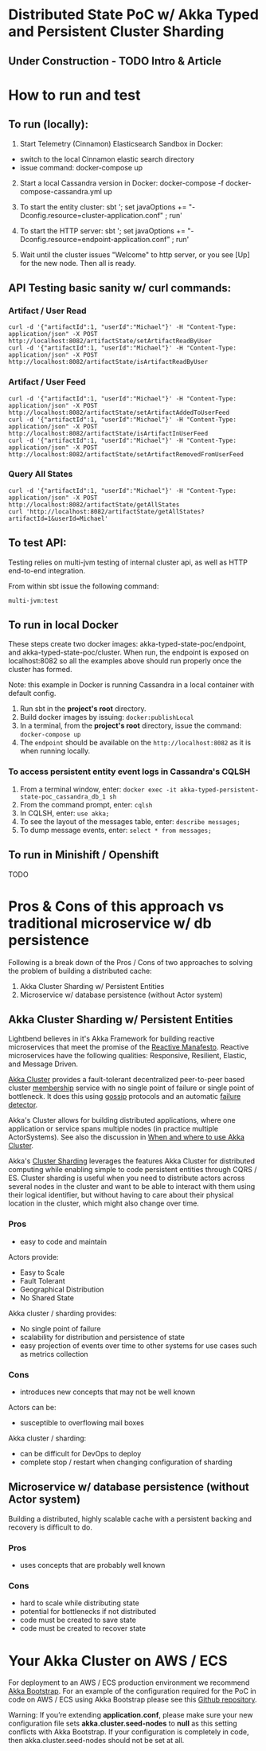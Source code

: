 # Distributed State PoC w/ Akka Typed and Persistent Cluster Sharding 

## Under Construction - TODO Intro & Article

# How to run and test

## To run (locally):
1. Start Telemetry (Cinnamon) Elasticsearch Sandbox in Docker:
- switch to the local Cinnamon elastic search directory
- issue command: docker-compose up

2. Start a local Cassandra version in Docker:
docker-compose -f docker-compose-cassandra.yml up

3. To start the entity cluster:
sbt '; set javaOptions += "-Dconfig.resource=cluster-application.conf" ; run'

4. To start the HTTP server:
sbt '; set javaOptions += "-Dconfig.resource=endpoint-application.conf" ; run'

5. Wait until the cluster issues "Welcome" to http server, or you see [Up] for the new node. Then all is ready.

## API Testing basic sanity w/ curl commands:
### Artifact / User Read
```
curl -d '{"artifactId":1, "userId":"Michael"}' -H "Content-Type: application/json" -X POST http://localhost:8082/artifactState/setArtifactReadByUser
curl -d '{"artifactId":1, "userId":"Michael"}' -H "Content-Type: application/json" -X POST http://localhost:8082/artifactState/isArtifactReadByUser
```
### Artifact / User Feed
```
curl -d '{"artifactId":1, "userId":"Michael"}' -H "Content-Type: application/json" -X POST http://localhost:8082/artifactState/setArtifactAddedToUserFeed
curl -d '{"artifactId":1, "userId":"Michael"}' -H "Content-Type: application/json" -X POST http://localhost:8082/artifactState/isArtifactInUserFeed
curl -d '{"artifactId":1, "userId":"Michael"}' -H "Content-Type: application/json" -X POST http://localhost:8082/artifactState/setArtifactRemovedFromUserFeed
```

### Query All States
```
curl -d '{"artifactId":1, "userId":"Michael"}' -H "Content-Type: application/json" -X POST http://localhost:8082/artifactState/getAllStates
curl 'http://localhost:8082/artifactState/getAllStates?artifactId=1&userId=Michael'
```
## To test API:
Testing relies on multi-jvm testing of internal cluster api, as well as HTTP end-to-end integration.

From within sbt issue the following command:
```
multi-jvm:test
```
## To run in local Docker
These steps create two docker images: akka-typed-state-poc/endpoint, and akka-typed-state-poc/cluster. When run, the endpoint is exposed on localhost:8082 so all the examples above should run properly once the cluster has formed.

Note: this example in Docker is running Cassandra in a local container with default config. 

1. Run sbt in the **project's root** directory.
2. Build docker images by issuing: `docker:publishLocal`
3. In a terminal, from the **project's root** directory, issue the command: `docker-compose up`
4. The `endpoint` should be available on the `http://localhost:8082` as it is when running locally.

### To access persistent entity event logs in Cassandra's CQLSH
1. From a terminal window, enter: `docker exec -it akka-typed-persistent-state-poc_cassandra_db_1 sh`
2. From the command prompt, enter: `cqlsh`
3. In CQLSH, enter: `use akka;`
4. To see the layout of the messages table, enter: `describe messages;`
5. To dump message events, enter: `select * from messages;`

## To run in Minishift / Openshift
TODO

# Pros & Cons of this approach vs traditional microservice w/ db persistence

Following is a break down of the Pros / Cons of two approaches to solving the problem of building a distributed cache:

1. Akka Cluster Sharding w/ Persistent Entities
2. Microservice w/ database persistence (without Actor system)

## Akka Cluster Sharding w/ Persistent Entities
Lightbend believes in it's Akka Framework for building reactive microservices that meet the promise of the [Reactive Manafesto](https://www.reactivemanifesto.org/). Reactive microservices have the following qualities: Responsive, Resilient, Elastic, and Message Driven.
                                                                                                                                                                     
[Akka Cluster](https://doc.akka.io/docs/akka/current/index-cluster.html) provides a fault-tolerant decentralized peer-to-peer based cluster [membership](https://doc.akka.io/docs/akka/current/common/cluster.html#membership) service with no single point of failure or single point of bottleneck. It does this using [gossip](https://doc.akka.io/docs/akka/current/common/cluster.html#gossip) protocols and an automatic [failure detector](https://doc.akka.io/docs/akka/current/common/cluster.html#failure-detector).

Akka's Cluster allows for building distributed applications, where one application or service spans multiple nodes (in practice multiple ActorSystems). See also the discussion in [When and where to use Akka Cluster](https://doc.akka.io/docs/akka/current/cluster-usage.html#when-and-where-to-use-akka-cluster).

Akka's [Cluster Sharding](https://doc.akka.io/docs/akka/current/cluster-sharding.html) leverages the features Akka Cluster for distributed computing while enabling simple to code persistent entities through CQRS / ES. Cluster sharding is useful when you need to distribute actors across several nodes in the cluster and want to be able to interact with them using their logical identifier, but without having to care about their physical location in the cluster, which might also change over time.

### Pros
- easy to code and maintain

Actors provide:
- Easy to Scale
- Fault Tolerant
- Geographical Distribution
- No Shared State

Akka cluster / sharding provides:
- No single point of failure
- scalability for distribution and persistence of state
- easy projection of events over time to other systems for use cases such as metrics collection

### Cons
- introduces new concepts that may not be well known

Actors can be:
- susceptible to overflowing mail boxes

Akka cluster / sharding:
- can be difficult for DevOps to deploy
- complete stop / restart when changing configuration of sharding

## Microservice w/ database persistence (without Actor system)

Building a distributed, highly scalable cache with a persistent backing and recovery is difficult to do.

### Pros
- uses concepts that are probably well known

### Cons
- hard to scale while distributing state
- potential for bottlenecks if not distributed
- code must be created to save state
- code must be created to recover state

# Your Akka Cluster on AWS / ECS 
For deployment to an AWS / ECS production environment we recommend [Akka Bootstrap](https://developer.lightbend.com/docs/akka-management/current/bootstrap.html). 
For an example of the configuration required for the PoC in code on AWS / ECS using Akka Bootstrap please see this [Github repository](https://github.com/akka/akka-management/tree/master/bootstrap-joining-demo/aws-api-ecs). 

Warning: If you’re extending **application.conf**, please make sure your new configuration file sets **akka.cluster.seed-nodes** to **null** as this setting conflicts with Akka Bootstrap. If your configuration is completely in code, then akka.cluster.seed-nodes should not be set at all.